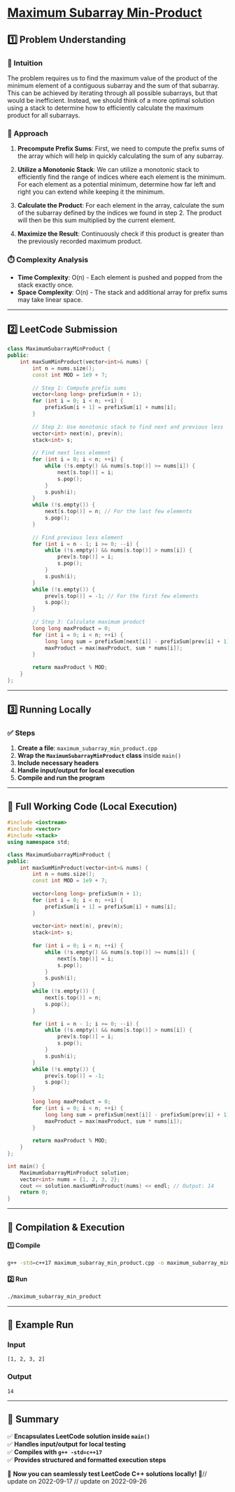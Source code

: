 # **[Maximum Subarray Min-Product](https://leetcode.com/problems/maximum-subarray-min-product/description/)**  

## **1️⃣ Problem Understanding**  
### **📌 Intuition**  
The problem requires us to find the maximum value of the product of the minimum element of a contiguous subarray and the sum of that subarray. This can be achieved by iterating through all possible subarrays, but that would be inefficient. Instead, we should think of a more optimal solution using a stack to determine how to efficiently calculate the maximum product for all subarrays.

### **🚀 Approach**  
1. **Precompute Prefix Sums**: First, we need to compute the prefix sums of the array which will help in quickly calculating the sum of any subarray.
   
2. **Utilize a Monotonic Stack**: We can utilize a monotonic stack to efficiently find the range of indices where each element is the minimum. For each element as a potential minimum, determine how far left and right you can extend while keeping it the minimum.
   
3. **Calculate the Product**: For each element in the array, calculate the sum of the subarray defined by the indices we found in step 2. The product will then be this sum multiplied by the current element.
   
4. **Maximize the Result**: Continuously check if this product is greater than the previously recorded maximum product.

### **⏱️ Complexity Analysis**  
- **Time Complexity**: O(n) - Each element is pushed and popped from the stack exactly once.
- **Space Complexity**: O(n) - The stack and additional array for prefix sums may take linear space.

---  

## **2️⃣ LeetCode Submission**  
```cpp
class MaximumSubarrayMinProduct {
public:
    int maxSumMinProduct(vector<int>& nums) {
        int n = nums.size();
        const int MOD = 1e9 + 7;
        
        // Step 1: Compute prefix sums
        vector<long long> prefixSum(n + 1);
        for (int i = 0; i < n; ++i) {
            prefixSum[i + 1] = prefixSum[i] + nums[i];
        }
        
        // Step 2: Use monotonic stack to find next and previous less
        vector<int> next(n), prev(n);
        stack<int> s;
        
        // Find next less element
        for (int i = 0; i < n; ++i) {
            while (!s.empty() && nums[s.top()] >= nums[i]) {
                next[s.top()] = i;
                s.pop();
            }
            s.push(i);
        }
        while (!s.empty()) {
            next[s.top()] = n; // For the last few elements
            s.pop();
        }
        
        // Find previous less element
        for (int i = n - 1; i >= 0; --i) {
            while (!s.empty() && nums[s.top()] > nums[i]) {
                prev[s.top()] = i;
                s.pop();
            }
            s.push(i);
        }
        while (!s.empty()) {
            prev[s.top()] = -1; // For the first few elements
            s.pop();
        }
        
        // Step 3: Calculate maximum product
        long long maxProduct = 0;
        for (int i = 0; i < n; ++i) {
            long long sum = prefixSum[next[i]] - prefixSum[prev[i] + 1];
            maxProduct = max(maxProduct, sum * nums[i]);
        }
        
        return maxProduct % MOD;
    }
};  
```  

---  

## **3️⃣ Running Locally**  
### **✅ Steps**  
1. **Create a file**: `maximum_subarray_min_product.cpp`  
2. **Wrap the `MaximumSubarrayMinProduct` class** inside `main()`  
3. **Include necessary headers**  
4. **Handle input/output for local execution**  
5. **Compile and run the program**  

---  

## **📝 Full Working Code (Local Execution)**  
```cpp
#include <iostream>
#include <vector>
#include <stack>
using namespace std;

class MaximumSubarrayMinProduct {
public:
    int maxSumMinProduct(vector<int>& nums) {
        int n = nums.size();
        const int MOD = 1e9 + 7;
        
        vector<long long> prefixSum(n + 1);
        for (int i = 0; i < n; ++i) {
            prefixSum[i + 1] = prefixSum[i] + nums[i];
        }
        
        vector<int> next(n), prev(n);
        stack<int> s;
        
        for (int i = 0; i < n; ++i) {
            while (!s.empty() && nums[s.top()] >= nums[i]) {
                next[s.top()] = i;
                s.pop();
            }
            s.push(i);
        }
        while (!s.empty()) {
            next[s.top()] = n;
            s.pop();
        }
        
        for (int i = n - 1; i >= 0; --i) {
            while (!s.empty() && nums[s.top()] > nums[i]) {
                prev[s.top()] = i;
                s.pop();
            }
            s.push(i);
        }
        while (!s.empty()) {
            prev[s.top()] = -1;
            s.pop();
        }
        
        long long maxProduct = 0;
        for (int i = 0; i < n; ++i) {
            long long sum = prefixSum[next[i]] - prefixSum[prev[i] + 1];
            maxProduct = max(maxProduct, sum * nums[i]);
        }
        
        return maxProduct % MOD;
    }
};

int main() {
    MaximumSubarrayMinProduct solution;
    vector<int> nums = {1, 2, 3, 2};
    cout << solution.maxSumMinProduct(nums) << endl; // Output: 14
    return 0;
}
```  

---  

## **🔧 Compilation & Execution**  
#### **1️⃣ Compile**  
```bash
g++ -std=c++17 maximum_subarray_min_product.cpp -o maximum_subarray_min_product
```  

#### **2️⃣ Run**  
```bash
./maximum_subarray_min_product
```  

---  

## **🎯 Example Run**  
### **Input**  
```
[1, 2, 3, 2]
```  
### **Output**  
```
14
```  

---  

## **📌 Summary**  
✅ **Encapsulates LeetCode solution inside `main()`**  
✅ **Handles input/output for local testing**  
✅ **Compiles with `g++ -std=c++17`**  
✅ **Provides structured and formatted execution steps**  

🚀 **Now you can seamlessly test LeetCode C++ solutions locally!** 🚀// update on 2022-09-17
// update on 2022-09-26
